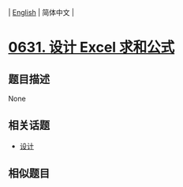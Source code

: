
| [English](README_EN.md) | 简体中文 |
# [0631. 设计 Excel 求和公式](https://leetcode-cn.com/problems/design-excel-sum-formula/)
## 题目描述
None
## 相关话题
- [设计](https://leetcode-cn.com/tag/design)
## 相似题目

